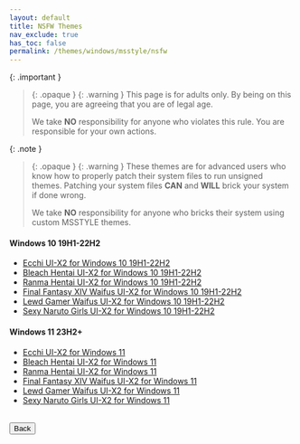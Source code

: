 ```yaml
---
layout: default
title: NSFW Themes
nav_exclude: true
has_toc: false
permalink: /themes/windows/msstyle/nsfw
---
```


{: .important }
> {: .opaque }
> {: .warning }
> This page is for adults only. By being on this page, you are agreeing that you are of legal age.
>
> We take **NO** responsibility for anyone who violates this rule. You are responsible for your own actions.

{: .note }
> {: .opaque }
> {: .warning }
> These themes are for advanced users who know how to properly patch their system files to run unsigned themes. 
> Patching your system files **CAN** and **WILL** brick your system if done wrong.
>
> We take **NO** responsibility for anyone who bricks their system using custom MSSTYLE themes.

<h4 class="text-small">Windows 10 19H1-22H2</h4>

<ul class="text-delta">
<li><a href="https://github.com/The-Back-Room//Ecchi-UI-X2-Theme-for-Windows-10-19H1-22H2/" target="_blank">Ecchi UI-X2 for Windows 10 19H1-22H2</a></li>
<li><a href="https://github.com/The-Back-Room//Bleach-Hentai-UI-X2-Themes-for-Windows-10-19H1-22H2/" target="_blank">Bleach Hentai UI-X2 for Windows 10 19H1-22H2</a></li>
<li><a href="https://github.com/The-Back-Room//Ranma-Hentai-UI-X2-Theme-for-Windows-10-19H1-22H2/" target="_blank">Ranma Hentai UI-X2 for Windows 10 19H1-22H2</a></li>
<li><a href="https://github.com/The-Back-Room//Final-Fantasy-XIV-Waifus-UI-X2-Theme-for-Windows-10-19H1-22H2/" target="_blank">Final Fantasy XIV Waifus UI-X2 for Windows 10 19H1-22H2</a></li>
<li><a href="https://github.com/The-Back-Room/Lewd-Gamer-Waifus-UI-X2-Theme-for-Windows-10-19H1-22H2/ " target="_blank">Lewd Gamer Waifus UI-X2 for Windows 10 19H1-22H2</a></li>
<li><a href="https://github.com/The-Back-Room/Sexy-Naruto-Girls-UI-X2-Theme-for-Windows-10-19H1-22H2/ " target="_blank">Sexy Naruto Girls UI-X2 for Windows 10 19H1-22H2</a></li>
</ul>

<h4 class="text-small">Windows 11 23H2+</h4>

<ul class="text-delta">
<li><a href="https://github.com/The-Back-Room//Ecchi-UI-X2-Theme-for-windows-11-23h2/" target="_blank">Ecchi UI-X2 for Windows 11</a></li>
<li><a href="https://github.com/The-Back-Room//Bleach-Hentai-UI-X2-Themes-for-Windows-11-23H2/" target="_blank">Bleach Hentai UI-X2 for Windows 11</a></li>
<li><a href="https://github.com/The-Back-Room//Ranma-Hentai-UI-X2-Theme-for-Windows-11-23H2/" target="_blank">Ranma Hentai UI-X2 for Windows 11</a></li>
<li><a href="https://github.com/The-Back-Room//Final-Fantasy-XIV-Waifus-UI-X2-Theme-for-Windows-11-23H2/" target="_blank">Final Fantasy XIV Waifus UI-X2 for Windows 11</a></li>
<li><a href="https://github.com/The-Back-Room//Lewd-Gamer-Waifus-UI-X2-Theme-for-Windows-11-23H2/ " target="_blank">Lewd Gamer Waifus UI-X2 for Windows 11</a></li>
<li><a href="https://github.com/The-Back-Room/Sexy-Naruto-Girls-UI-X2-Theme-for-Windows-11-23H2/ " target="_blank">Sexy Naruto Girls UI-X2 for Windows 11</a></li>
</ul>

<!-- ////////////////////////////////////////////////////////////////////////////////////////////////////////////////////// -->

<br />
<a href="/themes/windows/msstyle">
<button type="button" name="button" class="btn">Back</button>
</a>
<br />

<!-- ////////////////////////////////////////////////////////////////////////////////////////////////////////////////////// -->
